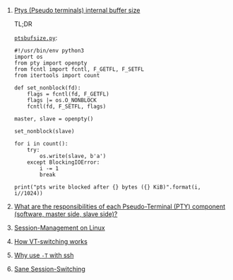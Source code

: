  1. [Ptys (Pseudo terminals) internal buffer size](https://superuser.com/questions/1195103/ptys-pseudo-terminals-internal-buffer-size)
 
    TL;DR
    
    [`ptsbufsize.py`](https://superuser.com/a/1452858/855807):
    
    ```python3
    #!/usr/bin/env python3
    import os
    from pty import openpty
    from fcntl import fcntl, F_GETFL, F_SETFL
    from itertools import count
    
    def set_nonblock(fd):
        flags = fcntl(fd, F_GETFL)
        flags |= os.O_NONBLOCK
        fcntl(fd, F_SETFL, flags)
    
    master, slave = openpty()
    
    set_nonblock(slave)
    
    for i in count():
        try:
            os.write(slave, b'a')
        except BlockingIOError:
            i -= 1
            break
    
    print("pts write blocked after {} bytes ({} KiB)".format(i, i//1024))
    ```
 
 2. [What are the responsibilities of each Pseudo-Terminal (PTY) component (software, master side, slave side)?](https://unix.stackexchange.com/questions/117981/what-are-the-responsibilities-of-each-pseudo-terminal-pty-component-software)
 3. [Session-Management on Linux](https://dvdhrm.wordpress.com/2013/08/24/session-management-on-linux/)
 4. [How VT-switching works](https://dvdhrm.wordpress.com/2013/08/24/how-vt-switching-works/)
 5. [Why use `-T` with ssh](https://stackoverflow.com/q/42505339/8375400)
 6. [Sane Session-Switching](https://dvdhrm.wordpress.com/2013/08/25/sane-session-switching)
